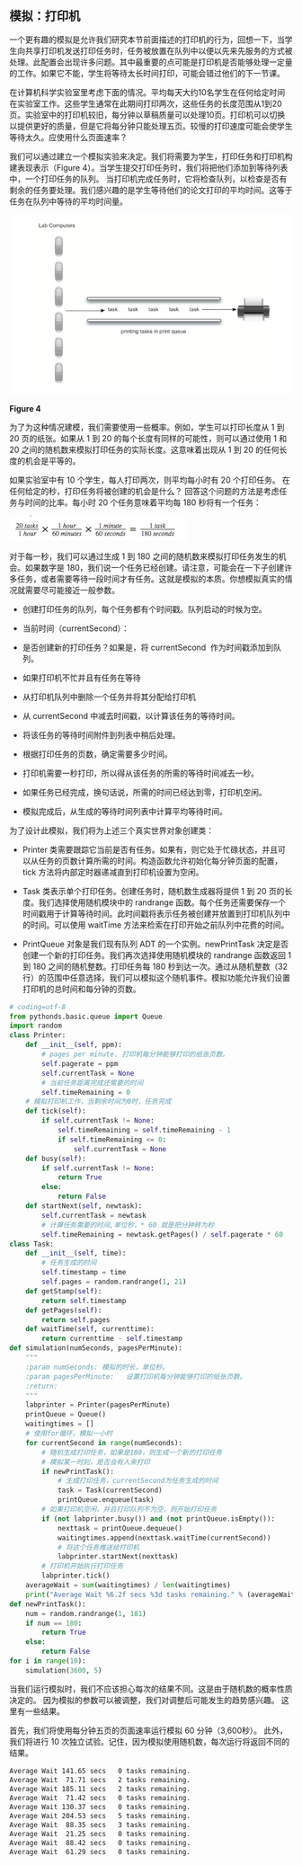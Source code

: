 ## 模拟：打印机

一个更有趣的模拟是允许我们研究本节前面描述的打印机的行为，回想一下，当学生向共享打印机发送打印任务时，任务被放置在队列中以便以先来先服务的方式被处理。此配置会出现许多问题。其中最重要的点可能是打印机是否能够处理一定量的工作。如果它不能，学生将等待太长时间打印，可能会错过他们的下一节课。

在计算机科学实验室里考虑下面的情况。平均每天大约10名学生在任何给定时间在实验室工作。这些学生通常在此期间打印两次，这些任务的长度范围从1到20页。实验室中的打印机较旧，每分钟以草稿质量可以处理10页。打印机可以切换以提供更好的质量，但是它将每分钟只能处理五页。较慢的打印速度可能会使学生等待太久。应使用什么页面速率？

我们可以通过建立一个模拟实验来决定。我们将需要为学生，打印任务和打印机构建表现表示（Figure 4）。当学生提交打印任务时，我们将把他们添加到等待列表中，一个打印任务的队列。 当打印机完成任务时，它将检查队列，以检查是否有剩余的任务要处理。我们感兴趣的是学生等待他们的论文打印的平均时间。这等于任务在队列中等待的平均时间量。

![](images/WEBRESOURCEdb0c834dc1677bf96b83b79944e3e7d5image.png)

**Figure 4**

为了为这种情况建模，我们需要使用一些概率。例如，学生可以打印长度从 1 到 20 页的纸张。如果从 1 到 20 的每个长度有同样的可能性，则可以通过使用 1 和 20 之间的随机数来模拟打印任务的实际长度。这意味着出现从 1 到 20 的任何长度的机会是平等的。

如果实验室中有 10 个学生，每人打印两次，则平均每小时有 20 个打印任务。 在任何给定的秒，打印任务将被创建的机会是什么？ 回答这个问题的方法是考虑任务与时间的比率。每小时 20 个任务意味着平均每 180 秒将有一个任务：

![](images/WEBRESOURCEf825e6a7c533206b638e1b5c1da07c4bstickPicture.png)

对于每一秒，我们可以通过生成 1 到 180 之间的随机数来模拟打印任务发生的机会。如果数字是 180，我们说一个任务已经创建。请注意，可能会在一下子创建许多任务，或者需要等待一段时间才有任务。这就是模拟的本质。你想模拟真实的情况就需要尽可能接近一般参数。

- 创建打印任务的队列，每个任务都有个时间戳。队列启动的时候为空。

- 当前时间（currentSecond）：

- 是否创建新的打印任务？如果是，将 currentSecond  作为时间戳添加到队列。

- 如果打印机不忙并且有任务在等待

- 从打印机队列中删除一个任务并将其分配给打印机

- 从 currentSecond 中减去时间戳，以计算该任务的等待时间。

- 将该任务的等待时间附件到列表中稍后处理。

- 根据打印任务的页数，确定需要多少时间。

- 打印机需要一秒打印，所以得从该任务的所需的等待时间减去一秒。

- 如果任务已经完成，换句话说，所需的时间已经达到零，打印机空闲。

- 模拟完成后，从生成的等待时间列表中计算平均等待时间。

为了设计此模拟，我们将为上述三个真实世界对象创建类：

- Printer 类需要跟踪它当前是否有任务。如果有，则它处于忙碌状态，并且可以从任务的页数计算所需的时间。构造函数允许初始化每分钟页面的配置，tick 方法将内部定时器递减直到打印机设置为空闲。

- Task 类表示单个打印任务。创建任务时，随机数生成器将提供 1 到 20 页的长度。我们选择使用随机模块中的 randrange 函数。每个任务还需要保存一个时间戳用于计算等待时间。此时间戳将表示任务被创建并放置到打印机队列中的时间。可以使用 waitTime 方法来检索在打印开始之前队列中花费的时间。

- PrintQueue 对象是我们现有队列 ADT 的一个实例。newPrintTask 决定是否创建一个新的打印任务。我们再次选择使用随机模块的 randrange 函数返回 1 到 180 之间的随机整数。打印任务每 180 秒到达一次。通过从随机整数（32 行）的范围中任意选择，我们可以模拟这个随机事件。模拟功能允许我们设置打印机的总时间和每分钟的页数。

```python
# coding=utf-8
from pythonds.basic.queue import Queue
import random
class Printer:
    def __init__(self, ppm):
        # pages per minute. 打印机每分钟能够打印的纸张页数。
        self.pagerate = ppm
        self.currentTask = None
        # 当前任务距离完成还需要的时间
        self.timeRemaining = 0
    # 模拟打印机工作，当剩余时间为0时，任务完成
    def tick(self):
        if self.currentTask != None:
            self.timeRemaining = self.timeRemaining - 1
            if self.timeRemaining <= 0:
                self.currentTask = None
    def busy(self):
        if self.currentTask != None:
            return True
        else:
            return False
    def startNext(self, newtask):
        self.currentTask = newtask
        # 计算任务需要的时间,单位秒，* 60 就是把分钟转为秒
        self.timeRemaining = newtask.getPages() / self.pagerate * 60
class Task:
    def __init__(self, time):
        # 任务生成的时间
        self.timestamp = time
        self.pages = random.randrange(1, 21)
    def getStamp(self):
        return self.timestamp
    def getPages(self):
        return self.pages
    def waitTime(self, currenttime):
        return currenttime - self.timestamp
def simulation(numSeconds, pagesPerMinute):
    """
    :param numSeconds: 模拟的时长，单位秒。
    :param pagesPerMinute:   设置打印机每分钟能够打印的纸张页数。
    :return:
    """
    labprinter = Printer(pagesPerMinute)
    printQueue = Queue()
    waitingtimes = []
    # 使用for循环，模拟一小时
    for currentSecond in range(numSeconds):
        # 随机生成打印任务，如果是180，则生成一个新的打印任务
        # 模拟某一时刻，是否会有人来打印
        if newPrintTask():
            # 生成打印任务，currentSecond为任务生成的时间
            task = Task(currentSecond)
            printQueue.enqueue(task)
        # 如果打印机空闲，并且打印队列不为空，则开始打印任务
        if (not labprinter.busy()) and (not printQueue.isEmpty()):
            nexttask = printQueue.dequeue()
            waitingtimes.append(nexttask.waitTime(currentSecond))
            # 将这个任务推送给打印机
            labprinter.startNext(nexttask)
        # 打印机开始执行打印任务
        labprinter.tick()
    averageWait = sum(waitingtimes) / len(waitingtimes)
    print("Average Wait %6.2f secs %3d tasks remaining." % (averageWait, printQueue.size()))
def newPrintTask():
    num = random.randrange(1, 181)
    if num == 180:
        return True
    else:
        return False
for i in range(10):
    simulation(3600, 5)
```

当我们运行模拟时，我们不应该担心每次的结果不同。这是由于随机数的概率性质决定的。 因为模拟的参数可以被调整，我们对调整后可能发生的趋势感兴趣。 这里有一些结果。

首先，我们将使用每分钟五页的页面速率运行模拟 60 分钟（3,600秒）。 此外，我们将进行 10 次独立试验。记住，因为模拟使用随机数，每次运行将返回不同的结果。

```shell
Average Wait 141.65 secs   0 tasks remaining.
Average Wait  71.71 secs   2 tasks remaining.
Average Wait 185.11 secs   2 tasks remaining.
Average Wait  71.42 secs   0 tasks remaining.
Average Wait 130.37 secs   0 tasks remaining.
Average Wait 204.53 secs   5 tasks remaining.
Average Wait  88.35 secs   3 tasks remaining.
Average Wait  21.25 secs   0 tasks remaining.
Average Wait  88.42 secs   0 tasks remaining.
Average Wait  61.29 secs   0 tasks remaining.
```